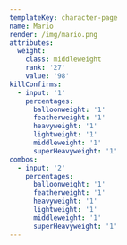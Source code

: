 ```yaml
---
templateKey: character-page
name: Mario
render: /img/mario.png
attributes:
  weight:
    class: middleweight
    rank: '27'
    value: '98'
killConfirms:
  - input: '1'
    percentages:
      balloonweight: '1'
      featherweight: '1'
      heavyweight: '1'
      lightweight: '1'
      middleweight: '1'
      superHeavyweight: '1'
combos:
  - input: '2'
    percentages:
      balloonweight: '1'
      featherweight: '1'
      heavyweight: '1'
      lightweight: '1'
      middleweight: '1'
      superHeavyweight: '1'
---
```


